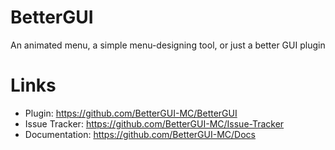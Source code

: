 # BetterGUI
An animated menu, a simple menu-designing tool, or just a better GUI plugin

# Links
* Plugin: https://github.com/BetterGUI-MC/BetterGUI
* Issue Tracker: https://github.com/BetterGUI-MC/Issue-Tracker
* Documentation: https://github.com/BetterGUI-MC/Docs
